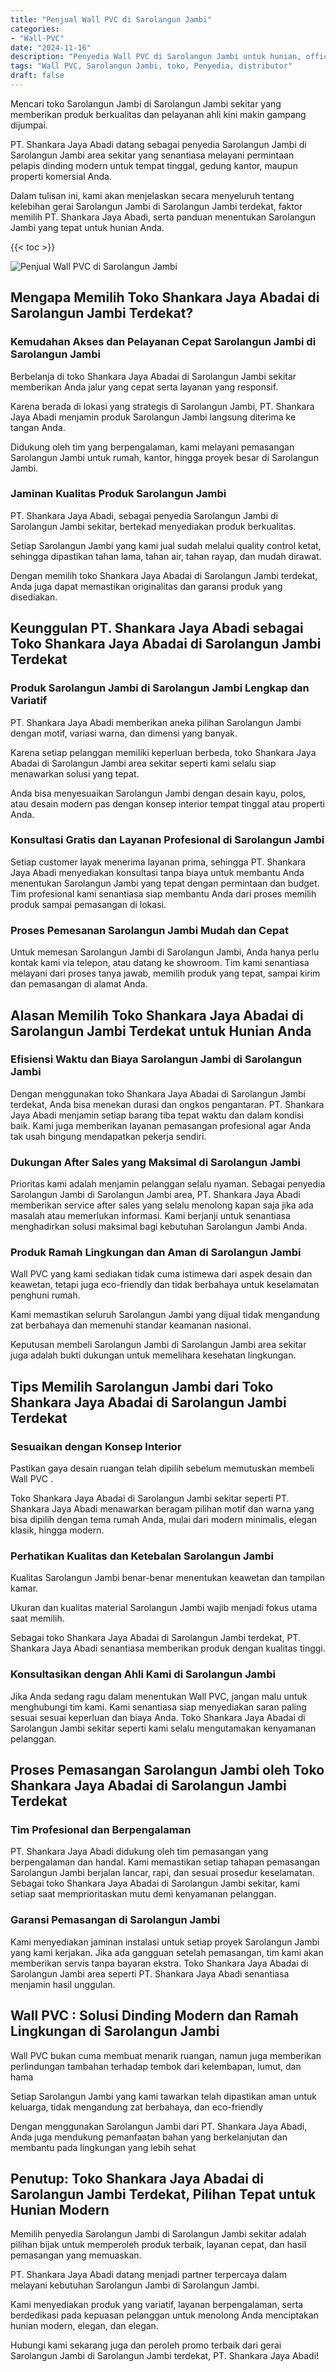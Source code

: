 ```yaml
---
title: "Penjual Wall PVC di Sarolangun Jambi"
categories: 
- "Wall-PVC"
date: "2024-11-16"
description: "Penyedia Wall PVC di Sarolangun Jambi untuk hunian, office, dan gerai. Panel berkualitas, beragam motif, variasi warna elegan, dengan servis penempatan dikerjakan oleh tim berpengalaman dan jaminan resmi!|Jasa penyediaan Wall PVC di Sarolangun Jambi bagi keperluan tempat tinggal, office, maupun gerai, dengan produk berkualitas dan instalasi oleh tim berpengalaman serta garansi resmi.|Alternatif Wall PVC di Sarolangun Jambi yang terpercaya bagi rumah, kantor, serta gerai, bersama produk unggulan dan pemasangan oleh teknisi berpengalaman dan kepastian resmi.|Penjualan Wall PVC di Sarolangun Jambi untuk tempat tinggal, kantor, serta gerai, dengan material terbaik dan penempatan dikerjakan oleh teknisi ahli, disertai beserta jaminan resmi.}"
tags: "Wall PVC, Sarolangun Jambi, toko, Penyedia, distributor"
draft: false
---
```


Mencari toko Sarolangun Jambi di Sarolangun Jambi sekitar yang memberikan produk berkualitas dan pelayanan ahli kini makin gampang dijumpai.

PT. Shankara Jaya Abadi datang sebagai penyedia Sarolangun Jambi di Sarolangun Jambi area sekitar yang senantiasa melayani permintaan pelapis dinding modern untuk tempat tinggal, gedung kantor, maupun properti komersial Anda.

Dalam tulisan ini, kami akan menjelaskan secara menyeluruh tentang kelebihan gerai Sarolangun Jambi di Sarolangun Jambi terdekat, faktor memilih PT. Shankara Jaya Abadi, serta panduan menentukan Sarolangun Jambi yang tepat untuk hunian Anda.

{{< toc >}}

![Penjual Wall PVC di Sarolangun Jambi](/images/Wall-PVC/Penjual-Wall-PVC-di-Sarolangun-Jambi.png)


## Mengapa Memilih Toko Shankara Jaya Abadai di Sarolangun Jambi Terdekat?

### Kemudahan Akses dan Pelayanan Cepat Sarolangun Jambi di Sarolangun Jambi

Berbelanja di toko Shankara Jaya Abadai di Sarolangun Jambi sekitar memberikan Anda jalur yang cepat serta layanan yang responsif.

Karena berada di lokasi yang strategis di Sarolangun Jambi, PT. Shankara Jaya Abadi menjamin produk Sarolangun Jambi langsung diterima ke tangan Anda.

Didukung oleh tim yang berpengalaman, kami melayani pemasangan Sarolangun Jambi untuk rumah, kantor, hingga proyek besar di Sarolangun Jambi.

### Jaminan Kualitas Produk Sarolangun Jambi

PT. Shankara Jaya Abadi, sebagai penyedia Sarolangun Jambi di Sarolangun Jambi sekitar, bertekad menyediakan produk berkualitas.

Setiap Sarolangun Jambi yang kami jual sudah melalui quality control ketat, sehingga dipastikan tahan lama, tahan air, tahan rayap, dan mudah dirawat.

Dengan memilih toko Shankara Jaya Abadai di Sarolangun Jambi terdekat, Anda juga dapat memastikan originalitas dan garansi produk yang disediakan.

## Keunggulan PT. Shankara Jaya Abadi sebagai Toko Shankara Jaya Abadai di Sarolangun Jambi Terdekat

### Produk Sarolangun Jambi di Sarolangun Jambi Lengkap dan Variatif

PT. Shankara Jaya Abadi memberikan aneka pilihan Sarolangun Jambi dengan motif, variasi warna, dan dimensi yang banyak.

Karena setiap pelanggan memiliki keperluan berbeda, toko Shankara Jaya Abadai di Sarolangun Jambi area sekitar seperti kami selalu siap menawarkan solusi yang tepat.

Anda bisa menyesuaikan Sarolangun Jambi dengan desain kayu, polos, atau desain modern pas dengan konsep interior tempat tinggal atau properti Anda.

### Konsultasi Gratis dan Layanan Profesional di Sarolangun Jambi

Setiap customer layak menerima layanan prima, sehingga PT. Shankara Jaya Abadi menyediakan konsultasi tanpa biaya untuk membantu Anda menentukan Sarolangun Jambi yang tepat dengan permintaan dan budget. Tim profesional kami senantiasa siap membantu Anda dari proses memilih produk sampai pemasangan di lokasi.

### Proses Pemesanan Sarolangun Jambi Mudah dan Cepat

Untuk memesan Sarolangun Jambi di Sarolangun Jambi, Anda hanya perlu kontak kami via telepon, atau datang ke showroom. Tim kami senantiasa melayani dari proses tanya jawab, memilih produk yang tepat, sampai kirim dan pemasangan di alamat Anda.

## Alasan Memilih Toko Shankara Jaya Abadai di Sarolangun Jambi Terdekat untuk Hunian Anda

### Efisiensi Waktu dan Biaya Sarolangun Jambi di Sarolangun Jambi

Dengan menggunakan toko Shankara Jaya Abadai di Sarolangun Jambi terdekat, Anda bisa menekan durasi dan ongkos pengantaran. PT. Shankara Jaya Abadi menjamin setiap barang tiba tepat waktu dan dalam kondisi baik. Kami juga memberikan layanan pemasangan profesional agar Anda tak usah bingung mendapatkan pekerja sendiri.

### Dukungan After Sales yang Maksimal di Sarolangun Jambi

Prioritas kami adalah menjamin pelanggan selalu nyaman. Sebagai penyedia Sarolangun Jambi di Sarolangun Jambi area, PT. Shankara Jaya Abadi memberikan service after sales yang selalu menolong kapan saja jika ada masalah atau memerlukan informasi. Kami berjanji untuk senantiasa menghadirkan solusi maksimal bagi kebutuhan Sarolangun Jambi Anda.

### Produk Ramah Lingkungan dan Aman di Sarolangun Jambi

 Wall PVC  yang kami sediakan tidak cuma istimewa dari aspek desain dan keawetan, tetapi juga eco-friendly dan tidak berbahaya untuk keselamatan penghuni rumah.

Kami memastikan seluruh Sarolangun Jambi yang dijual tidak mengandung zat berbahaya dan memenuhi standar keamanan nasional.

Keputusan membeli Sarolangun Jambi di Sarolangun Jambi area sekitar juga adalah bukti dukungan untuk memelihara kesehatan lingkungan.

## Tips Memilih Sarolangun Jambi dari Toko Shankara Jaya Abadai di Sarolangun Jambi Terdekat

### Sesuaikan dengan Konsep Interior 

Pastikan gaya desain ruangan telah dipilih sebelum memutuskan membeli  Wall PVC .

Toko Shankara Jaya Abadai di Sarolangun Jambi sekitar seperti PT. Shankara Jaya Abadi menawarkan beragam pilihan motif dan warna yang bisa dipilih dengan tema rumah Anda, mulai dari modern minimalis, elegan klasik, hingga modern.

### Perhatikan Kualitas dan Ketebalan Sarolangun Jambi

Kualitas Sarolangun Jambi benar-benar menentukan keawetan dan tampilan kamar.

Ukuran dan kualitas material Sarolangun Jambi wajib menjadi fokus utama saat memilih.

Sebagai toko Shankara Jaya Abadai di Sarolangun Jambi terdekat, PT. Shankara Jaya Abadi senantiasa memberikan produk dengan kualitas tinggi.

### Konsultasikan dengan Ahli Kami di Sarolangun Jambi

Jika Anda sedang ragu dalam menentukan Wall PVC, jangan malu untuk menghubungi tim kami. Kami senantiasa siap menyediakan saran paling sesuai sesuai keperluan dan biaya Anda. Toko Shankara Jaya Abadai di Sarolangun Jambi sekitar seperti kami selalu mengutamakan kenyamanan pelanggan.

## Proses Pemasangan Sarolangun Jambi oleh Toko Shankara Jaya Abadai di Sarolangun Jambi Terdekat

### Tim Profesional dan Berpengalaman

PT. Shankara Jaya Abadi didukung oleh tim pemasangan yang berpengalaman dan handal. Kami memastikan setiap tahapan pemasangan Sarolangun Jambi berjalan lancar, rapi, dan sesuai prosedur keselamatan. Sebagai toko Shankara Jaya Abadai di Sarolangun Jambi sekitar, kami setiap saat memprioritaskan mutu demi kenyamanan pelanggan.

### Garansi Pemasangan di Sarolangun Jambi

Kami menyediakan jaminan instalasi untuk setiap proyek Sarolangun Jambi yang kami kerjakan. Jika ada gangguan setelah pemasangan, tim kami akan memberikan servis tanpa bayaran ekstra. Toko Shankara Jaya Abadai di Sarolangun Jambi area seperti PT. Shankara Jaya Abadi senantiasa menjamin hasil unggulan.

##  Wall PVC : Solusi Dinding Modern dan Ramah Lingkungan di Sarolangun Jambi

 Wall PVC  bukan cuma membuat menarik ruangan, namun juga memberikan perlindungan tambahan terhadap tembok dari kelembapan, lumut, dan hama

Setiap Sarolangun Jambi yang kami tawarkan telah dipastikan aman untuk keluarga, tidak mengandung zat berbahaya, dan eco-friendly

Dengan menggunakan Sarolangun Jambi dari PT. Shankara Jaya Abadi, Anda juga mendukung pemanfaatan bahan yang berkelanjutan dan membantu pada lingkungan yang lebih sehat

## Penutup: Toko Shankara Jaya Abadai di Sarolangun Jambi Terdekat, Pilihan Tepat untuk Hunian Modern

Memilih penyedia Sarolangun Jambi di Sarolangun Jambi sekitar adalah pilihan bijak untuk memperoleh produk terbaik, layanan cepat, dan hasil pemasangan yang memuaskan.

PT. Shankara Jaya Abadi datang menjadi partner terpercaya dalam melayani kebutuhan Sarolangun Jambi di Sarolangun Jambi.

Kami menyediakan produk yang variatif, layanan berpengalaman, serta berdedikasi pada kepuasan pelanggan untuk menolong Anda menciptakan hunian modern, elegan, dan elegan.

Hubungi kami sekarang juga dan peroleh promo terbaik dari gerai Sarolangun Jambi di Sarolangun Jambi terdekat, PT. Shankara Jaya Abadi!